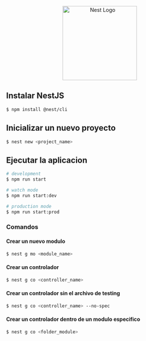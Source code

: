 <p align="center">
  <a href="http://nestjs.com/" target="blank"><img src="https://nestjs.com/img/logo-small.svg" width="200" alt="Nest Logo" /></a>
</p>

## Instalar NestJS

```sh
$ npm install @nest/cli
```

## Inicializar un nuevo proyecto

```sh
$ nest new <project_name>
```

## Ejecutar la aplicacion

```bash
# development
$ npm run start

# watch mode
$ npm run start:dev

# production mode
$ npm run start:prod
```

### Comandos

#### Crear un nuevo modulo

```sh
$ nest g mo <module_name>
```

#### Crear un controlador

```sh
$ nest g co <controller_name>
```

#### Crear un controlador sin el archivo de testing

```sh
$ nest g co <controller_name> --no-spec
```

#### Crear un controlador dentro de un modulo especifico

```sh
$ nest g co <folder_module>
```